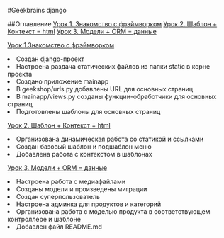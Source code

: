 #Geekbrains django

##Оглавление
[Урок 1. Знакомство с фрэймворком](#Урок-1)
[Урок 2. Шаблон + Контекст = html](#Урок-2)
[Урок 3. Модели + ORM = данные](#Урок-3)

[Урок 1.Знакомство с фрэймворком](#Урок-1)
<li>Создан django-проект
<li>Настроена раздача статических файлов из папки static в корне проекта
<li>Создано приложение mainapp
<li>В geekshop/urls.py добавлены URL для основных страниц
<li>В mainapp/views.py созданы функции-обработчики для основных страниц
<li>Подготовлены шаблоны для основных страниц

[Урок 2. Шаблон + Контекст = html](#Урок-2)
<li>Организована динамическая работа со статикой и ссылками
<li>Создан базовый шаблон и подшаблон меню
<li>Добавлена работа с контекстом в шаблонах

[Урок 3. Модели + ORM = данные](#Урок-3)
<li>Настроена работа с медиафайлами
<li>Созданы модели и произведены миграции
<li>Создан суперпользователь
<li>Настроена админка для продуктов и категорий
<li>Организована работа с моделью продукта в соответствующем контроллере и шаблоне
<li>Добавлен файл README.md